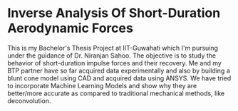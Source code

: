 # Inverse Analysis Of Short-Duration Aerodynamic Forces

This is my Bachelor's Thesis Project at IIT-Guwahati which I'm pursuing under the guidance of Dr. Niranjan Sahoo.
The objective is to study the behavior of short-duration impulse forces and their recovery. 
Me and my BTP partner have so far acquired data experimentally and also by building a blunt cone model using CAD and acquired data using ANSYS.
We have tried to incorporate Machine Learning Models and show why they are better/more accurate as compared to traditional mechanical methods, like deconvolution.
